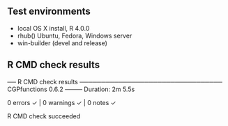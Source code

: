 ## Test environments
* local OS X install, R 4.0.0
* rhub() Ubuntu, Fedora, Windows server
* win-builder (devel and release)

## R CMD check results

── R CMD check results ───────────────────────────────── CGPfunctions 0.6.2 ────
Duration: 2m 5.5s

0 errors ✓ | 0 warnings ✓ | 0 notes ✓

R CMD check succeeded
